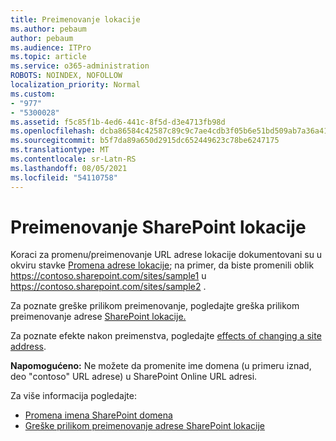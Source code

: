 ```yaml
---
title: Preimenovanje lokacije
ms.author: pebaum
author: pebaum
ms.audience: ITPro
ms.topic: article
ms.service: o365-administration
ROBOTS: NOINDEX, NOFOLLOW
localization_priority: Normal
ms.custom:
- "977"
- "5300028"
ms.assetid: f5c85f1b-4ed6-441c-8f5d-d3e4713fb98d
ms.openlocfilehash: dcba86584c42587c89c9c7ae4cdb3f05b6e51bd509ab7a36a41de2ac00f8f391
ms.sourcegitcommit: b5f7da89a650d2915dc652449623c78be6247175
ms.translationtype: MT
ms.contentlocale: sr-Latn-RS
ms.lasthandoff: 08/05/2021
ms.locfileid: "54110758"
---
```

# <a name="rename-a-sharepoint-site"></a>Preimenovanje SharePoint lokacije

Koraci za promenu/preimenovanje URL adrese lokacije dokumentovani su u okviru stavke [Promena adrese lokacije](https://docs.microsoft.com/sharepoint/change-site-address); na primer, da biste promenili oblik https://contoso.sharepoint.com/sites/sample1 u https://contoso.sharepoint.com/sites/sample2 .

Za poznate greške prilikom preimenovanje, pogledajte greška prilikom preimenovanje adrese [SharePoint lokacije.](https://support.office.com/article/errors-when-you-rename-a-sharepoint-site-address-165b7c11-1325-4813-b160-ecbe87bc1a86)

Za poznate efekte nakon preimenstva, pogledajte [effects of changing a site address](https://docs.microsoft.com/sharepoint/change-site-address#effects-of-changing-a-site-address).

**Napomogućeno:** Ne možete da promenite ime domena (u primeru iznad, deo "contoso" URL adrese) u SharePoint Online URL adresi. 

Za više informacija pogledajte:

- [Promena imena SharePoint domena](https://go.microsoft.com/fwlink/?Linkid=2018696)
- [Greške prilikom preimenovanje adrese SharePoint lokacije](https://support.office.com/article/errors-when-you-rename-a-sharepoint-site-address-165b7c11-1325-4813-b160-ecbe87bc1a86)
